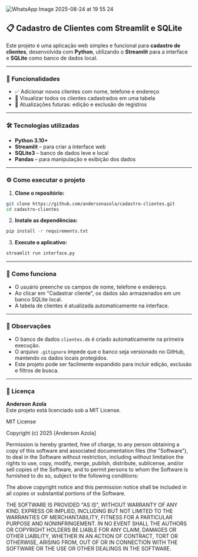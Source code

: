 
![WhatsApp Image 2025-08-24 at 19 55 24](https://github.com/user-attachments/assets/9744fdd5-b10a-403d-ba29-b632cdd088b7)




## 📋 Cadastro de Clientes com Streamlit e SQLite

Este projeto é uma aplicação web simples e funcional para **cadastro de clientes**, desenvolvida com **Python**, utilizando o **Streamlit** para a interface e **SQLite** como banco de dados local. 

---

### 🚀 Funcionalidades

- ✅ Adicionar novos clientes com nome, telefone e endereço
- 📄 Visualizar todos os clientes cadastrados em uma tabela
- 🔄 Atualizações futuras: edição e exclusão de registros

---

### 🛠 Tecnologias utilizadas

- **Python 3.10+**
- **Streamlit** – para criar a interface web
- **SQLite3** – banco de dados leve e local
- **Pandas** – para manipulação e exibição dos dados

---



### ⚙️ Como executar o projeto

1. **Clone o repositório:**

```bash
git clone https://github.com/andersonazola/cadastro-clientes.git
cd cadastro-clientes
```

2. **Instale as dependências:**

```bash
pip install -r requirements.txt
```

3. **Execute o aplicativo:**

```bash
streamlit run interface.py
```

---

### 🧠 Como funciona

- O usuário preenche os campos de nome, telefone e endereço.
- Ao clicar em "Cadastrar cliente", os dados são armazenados em um banco SQLite local.
- A tabela de clientes é atualizada automaticamente na interface.

---

### 📌 Observações

- O banco de dados `clientes.db` é criado automaticamente na primeira execução.
- O arquivo `.gitignore` impede que o banco seja versionado no GitHub, mantendo os dados locais protegidos.
- Este projeto pode ser facilmente expandido para incluir edição, exclusão e filtros de busca.

---

### 📄 Licença

**Anderson Azola**  
Este projeto está licenciado sob a MIT License.

MIT License

Copyright (c) 2025 [Anderson Azola]

Permission is hereby granted, free of charge, to any person obtaining a copy
of this software and associated documentation files (the "Software"), to deal
in the Software without restriction, including without limitation the rights
to use, copy, modify, merge, publish, distribute, sublicense, and/or sell
copies of the Software, and to permit persons to whom the Software is
furnished to do so, subject to the following conditions:

The above copyright notice and this permission notice shall be included in all
copies or substantial portions of the Software.

THE SOFTWARE IS PROVIDED "AS IS", WITHOUT WARRANTY OF ANY KIND, EXPRESS OR
IMPLIED, INCLUDING BUT NOT LIMITED TO THE WARRANTIES OF MERCHANTABILITY,
FITNESS FOR A PARTICULAR PURPOSE AND NONINFRINGEMENT. IN NO EVENT SHALL THE
AUTHORS OR COPYRIGHT HOLDERS BE LIABLE FOR ANY CLAIM, DAMAGES OR OTHER
LIABILITY, WHETHER IN AN ACTION OF CONTRACT, TORT OR OTHERWISE, ARISING FROM,
OUT OF OR IN CONNECTION WITH THE SOFTWARE OR THE USE OR OTHER DEALINGS IN THE
SOFTWARE.



